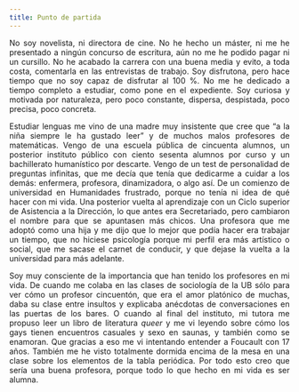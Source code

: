 ```yaml
---
title: Punto de partida
---
```

<P><DIV ALIGN="justify"> No soy novelista, ni directora de cine. No he hecho un máster, ni me he presentado a ningún concurso de escritura, aún no me he podido pagar ni un cursillo. No he acabado la carrera con una buena media y evito, a toda costa, comentarla en las entrevistas de trabajo. Soy disfrutona, pero hace tiempo que no soy capaz de disfrutar al 100 %.  No me he dedicado a tiempo completo a estudiar, como pone en el expediente. Soy curiosa y motivada por naturaleza, pero poco constante, dispersa, despistada, poco precisa, poco concreta.</DIV>


 <P><DIV ALIGN="justify">Estudiar lenguas me vino de una madre muy insistente que cree que “a la niña siempre le ha gustado leer” y de muchos malos profesores de matemáticas.  Vengo de una escuela pública de cincuenta alumnos, un posterior instituto público con ciento sesenta alumnos por curso y un bachillerato humanístico por descarte. Vengo de un test de personalidad de preguntas infinitas, que me decía que tenía que dedicarme a cuidar a los demás: enfermera, profesora, dinamizadora, o algo así. De un comienzo de universidad en Humanidades frustrado, porque no tenía ni idea de qué hacer con mi vida. Una posterior vuelta al aprendizaje con un Ciclo superior de Asistencia a la Dirección, lo que antes era Secretariado, pero cambiaron el nombre para que se apuntasen más chicos. Una profesora que me adoptó como una hija y me dijo que lo mejor que podía hacer era trabajar un tiempo, que no hiciese psicología porque mi perfil era más artístico o social, que me sacase el carnet de conducir, y que dejase la vuelta a la universidad para más adelante.</P></DIV>


<P><DIV ALIGN="justify">Soy muy consciente de la importancia que han tenido los profesores en mi vida. De cuando me colaba en las clases de sociología de la UB sólo para ver cómo un profesor cincuentón, que era el amor platónico de muchas, daba su clase entre insultos  y explicaba anécdotas de conversaciones en las puertas de los bares. O cuando al final del instituto, mi tutora me propuso leer un libro de literatura <I>queer</I> y me vi leyendo sobre cómo los gays tienen encuentros casuales y sexo en saunas, y también como se enamoran. Que gracias a eso me vi intentando entender a Foucault con 17 años. También me he visto totalmente dormida encima de la mesa en una clase sobre los elementos de la tabla periódica. Por todo esto creo que sería una buena profesora, porque todo lo que hecho en mi vida es ser alumna. </P> </DIV>


